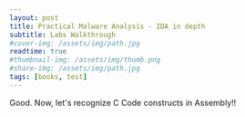 ```yaml
---
layout: post
title: Practical Malware Analysis - IDA in depth
subtitle: Labs Walkthrough
#cover-img: /assets/img/path.jpg
readtime: true
#thumbnail-img: /assets/img/thumb.png
#share-img: /assets/img/path.jpg
tags: [books, test]
---
```


Good. Now, let's recognize C Code constructs in Assembly!!
